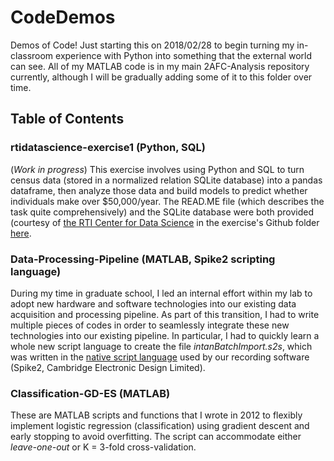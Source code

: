 # CodeDemos
Demos of Code! Just starting this on 2018/02/28 to begin turning my in-classroom experience with Python into something that the external world can see. All of my MATLAB code is in my main 2AFC-Analysis repository currently, although I will be gradually adding some of it to this folder over time.

## Table of Contents

### rtidatascience-exercise1 (Python, SQL)
(_Work in progress_) This exercise involves using Python and SQL to turn census data (stored in a normalized relation SQLite database) into a pandas dataframe, then analyze those data and build models to predict whether individuals make over $50,000/year. The READ.ME file (which describes the task quite comprehensively) and the SQLite database were both provided (courtesy of [the RTI Center for Data Science](https://www.rti.org/service-capability/data-science) in the exercise's Github folder [here](https://github.com/rtidatascience/data-scientist-exercise01).

### Data-Processing-Pipeline (MATLAB, Spike2 scripting language)
During my time in graduate school, I led an internal effort within my lab to adopt new hardware and software technologies into our existing data acquisition and processing pipeline. As part of this transition, I had to write multiple pieces of codes in order to seamlessly integrate these new technologies into our existing pipeline. In particular, I had to quickly learn a whole new script language to create the file _intanBatchImport.s2s_, which was written in the [native script language](http://ced.co.uk/products/spkdpsl) used by our recording software (Spike2, Cambridge Electronic Design Limited).

### Classification-GD-ES (MATLAB)
These are MATLAB scripts and functions that I wrote in 2012 to flexibly implement logistic regression (classification) using gradient descent and early stopping to avoid overfitting. The script can accommodate either _leave-one-out_ or K = 3-fold cross-validation.
